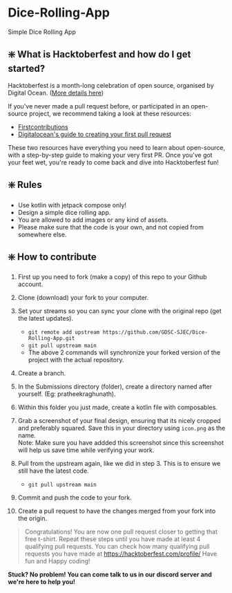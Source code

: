 # Dice-Rolling-App

Simple Dice Rolling App

## ❇️ What is Hacktoberfest and how do I get started?

Hacktoberfest is a month-long celebration of open source, organised by Digital Ocean. ([More details here](https://hacktoberfest.com/participation/))

If you've never made a pull request before, or participated in an open-source project, we recommend taking a look at these resources:

- [Firstcontributions](https://github.com/firstcontributions/first-contributions)
- [Digitalocean's guide to creating your first pull request](https://www.youtube.com/watch?v=nkuYH40cjo4)

These two resources have everything you need to learn about open-source, with a step-by-step guide to making your very first PR. Once you've got your feet wet, you're ready to come back and dive into Hacktoberfest fun!

## ❇️ Rules

- Use kotlin with jetpack compose only!
- Design a simple dice rolling app.
- You are allowed to add images or any kind of assets.
- Please make sure that the code is your own, and not copied from somewhere else.

## ❇️ How to contribute

1. First up you need to fork (make a copy) of this repo to your Github account.

2. Clone (download) your fork to your computer.

3. Set your streams so you can sync your clone with the original repo (get the latest updates).

   - `git remote add upstream https://github.com/GDSC-SJEC/Dice-Rolling-App.git`
   - `git pull upstream main`
   - The above 2 commands will synchronize your forked version of the project with the actual repository.

4. Create a branch.

5. In the Submissions directory (folder), create a directory named after yourself. (Eg: pratheekraghunath).

6. Within this folder you just made, create a kotlin file with composables.

7. Grab a screenshot of your final design, ensuring that its nicely cropped and preferably squared. Save this in your directory using `icon.png` as the name.
   <br />Note: Make sure you have addded this screenshot since this screenshot will help us save time while verifying your work.

8. Pull from the upstream again, like we did in step 3. This is to ensure we still have the latest code.

   - `git pull upstream main`

9. Commit and push the code to your fork.

10. Create a pull request to have the changes merged from your fork into the origin.

> Congratulations! You are now one pull request closer to getting that free t-shirt. Repeat these steps until you have made at least 4 qualifying pull requests. You can check how many qualifying pull requests you have made at <https://hacktoberfest.com/profile/> Have fun and Happy coding!

**Stuck? No problem! You can come talk to us in our discord server and we're here to help you!**
